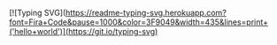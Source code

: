 [![Typing SVG](https://readme-typing-svg.herokuapp.com?font=Fira+Code&pause=1000&color=3F9049&width=435&lines=print+('hello+world')](https://git.io/typing-svg)

